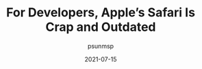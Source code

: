 ---
author: psunmsp
date: 2021-07-15
layout: post.njk
tags:
  - article
  - user-agents
  - meta
target_url: https://blog.perrysun.com/2021/07/15/for-developers-safari-is-crap-and-outdated/
title: For Developers, Apple’s Safari Is Crap and Outdated
---